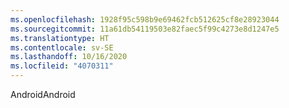 ```yaml
---
ms.openlocfilehash: 1928f95c598b9e69462fcb512625cf8e28923044
ms.sourcegitcommit: 11a61db54119503e82faec5f99c4273e8d1247e5
ms.translationtype: HT
ms.contentlocale: sv-SE
ms.lasthandoff: 10/16/2020
ms.locfileid: "4070311"
---
```

<span data-ttu-id="cb517-101">Android</span><span class="sxs-lookup"><span data-stu-id="cb517-101">Android</span></span>